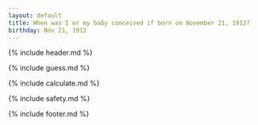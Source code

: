 ```yaml
---
layout: default
title: When was I or my baby conceived if born on November 21, 1912?
birthday: Nov 21, 1912
---
```


{% include header.md %}

{% include guess.md %}

{% include calculate.md %}

{% include safety.md %}

{% include footer.md %}



